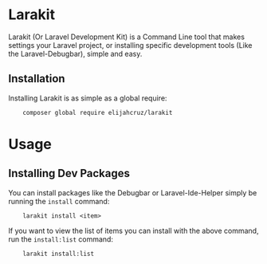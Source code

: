# Larakit

Larakit (Or Laravel Development Kit) is a Command Line tool that makes settings your Laravel project, or installing specific development tools (Like the Laravel-Debugbar), simple and easy.

## Installation

Installing Larakit is as simple as a global require:

```
    composer global require elijahcruz/larakit
```

# Usage

## Installing Dev Packages

You can install packages like the Debugbar or Laravel-Ide-Helper simply be running the `install` command:

```
    larakit install <item>
```

If you want to view the list of items you can install with the above command, run the `install:list` command:

```
    larakit install:list
```
